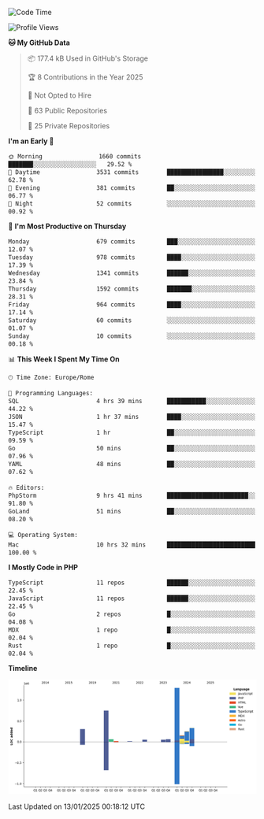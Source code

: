 <!--START_SECTION:waka-->
![Code Time](http://img.shields.io/badge/Code%20Time-5%2C540%20hrs%2056%20mins-blue)

![Profile Views](http://img.shields.io/badge/Profile%20Views-0-blue)

**🐱 My GitHub Data** 

> 📦 177.4 kB Used in GitHub's Storage 
 > 
> 🏆 8 Contributions in the Year 2025
 > 
> 🚫 Not Opted to Hire
 > 
> 📜 63 Public Repositories 
 > 
> 🔑 25 Private Repositories 
 > 
**I'm an Early 🐤** 

```text
🌞 Morning                1660 commits        ███████░░░░░░░░░░░░░░░░░░   29.52 % 
🌆 Daytime                3531 commits        ████████████████░░░░░░░░░   62.78 % 
🌃 Evening                381 commits         ██░░░░░░░░░░░░░░░░░░░░░░░   06.77 % 
🌙 Night                  52 commits          ░░░░░░░░░░░░░░░░░░░░░░░░░   00.92 % 
```
📅 **I'm Most Productive on Thursday** 

```text
Monday                   679 commits         ███░░░░░░░░░░░░░░░░░░░░░░   12.07 % 
Tuesday                  978 commits         ████░░░░░░░░░░░░░░░░░░░░░   17.39 % 
Wednesday                1341 commits        ██████░░░░░░░░░░░░░░░░░░░   23.84 % 
Thursday                 1592 commits        ███████░░░░░░░░░░░░░░░░░░   28.31 % 
Friday                   964 commits         ████░░░░░░░░░░░░░░░░░░░░░   17.14 % 
Saturday                 60 commits          ░░░░░░░░░░░░░░░░░░░░░░░░░   01.07 % 
Sunday                   10 commits          ░░░░░░░░░░░░░░░░░░░░░░░░░   00.18 % 
```


📊 **This Week I Spent My Time On** 

```text
🕑︎ Time Zone: Europe/Rome

💬 Programming Languages: 
SQL                      4 hrs 39 mins       ███████████░░░░░░░░░░░░░░   44.22 % 
JSON                     1 hr 37 mins        ████░░░░░░░░░░░░░░░░░░░░░   15.47 % 
TypeScript               1 hr                ██░░░░░░░░░░░░░░░░░░░░░░░   09.59 % 
Go                       50 mins             ██░░░░░░░░░░░░░░░░░░░░░░░   07.96 % 
YAML                     48 mins             ██░░░░░░░░░░░░░░░░░░░░░░░   07.62 % 

🔥 Editors: 
PhpStorm                 9 hrs 41 mins       ███████████████████████░░   91.80 % 
GoLand                   51 mins             ██░░░░░░░░░░░░░░░░░░░░░░░   08.20 % 

💻 Operating System: 
Mac                      10 hrs 32 mins      █████████████████████████   100.00 % 
```

**I Mostly Code in PHP** 

```text
TypeScript               11 repos            ██████░░░░░░░░░░░░░░░░░░░   22.45 % 
JavaScript               11 repos            ██████░░░░░░░░░░░░░░░░░░░   22.45 % 
Go                       2 repos             █░░░░░░░░░░░░░░░░░░░░░░░░   04.08 % 
MDX                      1 repo              █░░░░░░░░░░░░░░░░░░░░░░░░   02.04 % 
Rust                     1 repo              █░░░░░░░░░░░░░░░░░░░░░░░░   02.04 % 
```



**Timeline**

![Lines of Code chart](https://raw.githubusercontent.com/frnwtr/frnwtr/main/assets/bar_graph.png)


 Last Updated on 13/01/2025 00:18:12 UTC
<!--END_SECTION:waka-->